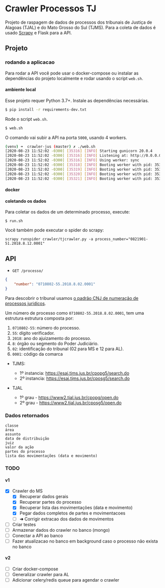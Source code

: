 # Crawler Processos TJ

Projeto de raspagem de dados de processos dos tribunais de Justiça de Alagoas (TJAL) e do Mato Grosso do Sul (TJMS).
Para a coleta de dados é usado [Scrapy](https://docs.scrapy.org/en/latest/) e Flask para a API. 


## Projeto

### rodando a aplicacao

Para rodar a API você pode usar o docker-compose ou instalar as dependências do projeto localmente e rodar usando o script `web.sh`.

#### ambiente local

Esse projeto requer Python 3.7+. Instale as dependências necessárias. 
```bash
$ pip install -r requirements-dev.txt
```

Rode o script `web.sh`.
```bash
$ web.sh
```

O comando vai subir a API na porta `5000`, usando 4 workers.
```bash
(venv) ➜  crawler-jus (master) ✗ ./web.sh
[2020-08-23 11:52:02 -0300] [35316] [INFO] Starting gunicorn 20.0.4
[2020-08-23 11:52:02 -0300] [35316] [INFO] Listening at: http://0.0.0.0:5000 (35316)
[2020-08-23 11:52:02 -0300] [35316] [INFO] Using worker: sync
[2020-08-23 11:52:02 -0300] [35318] [INFO] Booting worker with pid: 35318
[2020-08-23 11:52:02 -0300] [35319] [INFO] Booting worker with pid: 35319
[2020-08-23 11:52:02 -0300] [35320] [INFO] Booting worker with pid: 35320
[2020-08-23 11:52:02 -0300] [35321] [INFO] Booting worker with pid: 35321
```

#### docker


#### coletando os dados

Para coletar os dados de um determinado processo, execute:
```
$ run.sh
```

Você também pode executar o spider do scrapy:
```
scrapy runspider crawler/tjcrawler.py -a process_number="0821901-51.2018.8.12.0001"
```

## API

- `GET /processo/`

```json
{
    "number": "0710802-55.2018.8.02.0001"
}
```

Para descobrir o tribunal usamos [o padrão CNJ de numeração de processos juridicos](https://www.cnj.jus.br/programas-e-acoes/numeracao-unica/). 

Um número de processo como `0710802-55.2018.8.02.0001`, tem uma estrutura estrutura composta por:
   1. `0710802-55`: número do processo.
   2. `55`: dígito verificador.
   3. `2018`: ano do ajuizamento do processo. 
   4. `8`: órgão ou segmento do Poder Judiciário.
   5. `02`: identificação do tribunal (02 para MS e 12 para AL).
   6. `0001`: código da comarca


- TJMS: 
  - 1º instancia: https://esaj.tjms.jus.br/cpopg5/search.do
  - 2º instancia: https://esaj.tjms.jus.br/cposg5/search.do

- TJAL 
  - 1º grau - https://www2.tjal.jus.br/cpopg/open.do    
  - 2º grau - https://www2.tjal.jus.br/cposg5/open.do

### 

### Dados retornados

```
classe
área
assunto
data de distribuição
juiz
valor da ação
partes do processo
lista das movimentações (data e movimento)
```

### TODO

#### v1

- [x] Crawler do MS
  - [x] Recuperar dados gerais
  - [x] Recuperar partes do processo
  - [x] Recuperar lista das movimentações (data e movimento)
  - [x] Pegar dados completos de partes e movimentacoes
  - [ ] **➜** Corrigir extracao dos dados de movimentos
- [ ] Criar testes
- [ ] Armazenar dados do crawler no banco (mongo)
- [ ] Conectar a API ao banco
- [ ] Fazer atualizacao no banco em background caso o processo não exista no banco

#### v2

- [ ] Criar docker-compose
- [ ] Generalizar crawler para AL
- [ ] Adicionar celery/redis queue para agendar o crawler
